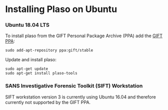 # Installing Plaso on Ubuntu

### Ubuntu 18.04 LTS

To install plaso from the GIFT Personal Package Archive (PPA) add the [GIFT PPA](https://launchpad.net/~gift):

```
sudo add-apt-repository ppa:gift/stable
```

Update and install plaso:

```
sudo apt-get update
sudo apt-get install plaso-tools
```

### SANS Investigative Forensic Toolkit (SIFT) Workstation

SIFT workstation version 3 is currently using Ubuntu 16.04 and therefore currently not supported by the GIFT PPA.
